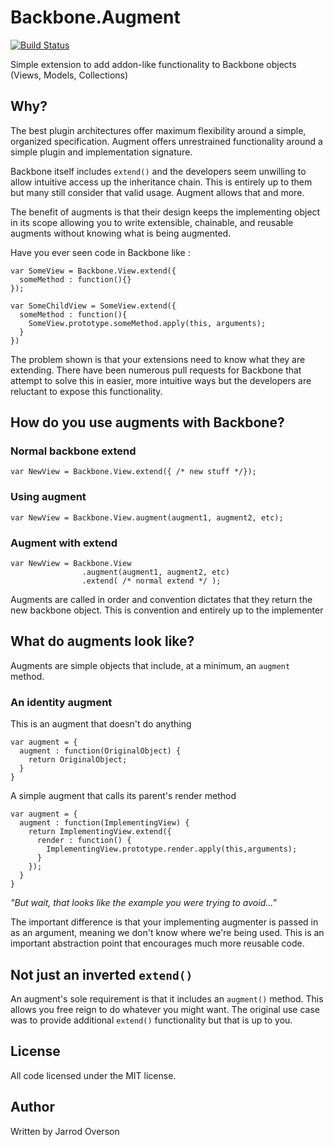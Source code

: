 Backbone.Augment
============================

[![Build Status](https://secure.travis-ci.org/jsoverson/Backbone.Augment.png)](http://travis-ci.org/jsoverson/Backbone.Augment)

Simple extension to add addon-like functionality to Backbone objects (Views, Models, Collections)

## Why?

The best plugin architectures offer maximum flexibility around a simple, organized specification.
Augment offers unrestrained functionality around a simple plugin and implementation signature.

Backbone itself includes `extend()` and the developers seem unwilling to allow intuitive access up the
inheritance chain. This is entirely up to them but many still consider that valid usage. Augment allows that and more.

The benefit of augments is that their design keeps the implementing object in its scope allowing you to
write extensible, chainable, and reusable augments without knowing what is being augmented.

Have you ever seen code in Backbone like :

```
var SomeView = Backbone.View.extend({
  someMethod : function(){}
});

var SomeChildView = SomeView.extend({
  someMethod : function(){
    SomeView.prototype.someMethod.apply(this, arguments);
  }
})
```

The problem shown is that your extensions need to know what they are extending. There have been numerous pull
requests for Backbone that attempt to solve this in easier, more intuitive ways but the developers
are reluctant to expose this functionality.

## How do you use augments with Backbone?

### Normal backbone extend

```
var NewView = Backbone.View.extend({ /* new stuff */});
```

### Using augment

```
var NewView = Backbone.View.augment(augment1, augment2, etc);
```

### Augment with extend

```
var NewView = Backbone.View
                .augment(augment1, augment2, etc)
                .extend( /* normal extend */ );
```

Augments are called in order and convention dictates that they return the new backbone object.
This is convention and entirely up to the implementer

## What do augments look like?

Augments are simple objects that include, at a minimum, an `augment` method.

### An identity augment

This is an augment that doesn't do anything

```
var augment = {
  augment : function(OriginalObject) {
    return OriginalObject;
  }
}
```

A simple augment that calls its parent's render method

```
var augment = {
  augment : function(ImplementingView) {
    return ImplementingView.extend({
      render : function() {
        ImplementingView.prototype.render.apply(this,arguments);
      }
    });
  }
}
```

*"But wait, that looks like the example you were trying to avoid..."*

The important difference is that your implementing augmenter is passed in as an argument, meaning we don't
know where we're being used. This is an important abstraction point that encourages much more reusable code.

## Not just an inverted `extend()`

An augment's sole requirement is that it includes an `augment()` method. This allows you free reign to do
whatever you might want. The original use case was to provide additional `extend()` functionality but
that is up to you.

## License

All code licensed under the MIT license.

## Author
 
Written by Jarrod Overson
